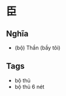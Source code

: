# 臣

## Nghĩa
* (bộ) Thần (bầy tôi)

## Tags
* bộ thủ
* bộ thủ 6 nét

<script>window.HANZI_FIELD='臣';</script>